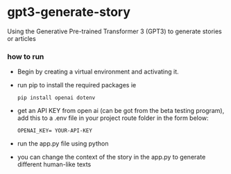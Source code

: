 # gpt3-generate-story
Using the Generative Pre-trained Transformer 3 (GPT3) to generate stories or articles


### how to run
- Begin by creating a virtual environment and activating it.
- run pip to install the required packages ie 
    ```
    pip install openai dotenv
    ```
- get an API KEY from open ai (can be got from the beta testing program), add this to a .env file in your project route folder in the form below:
    ```
    OPENAI_KEY= YOUR-API-KEY
    ```
- run the app.py file using python

- you can change the context of the story in the app.py to generate different human-like texts


